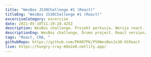 ```yaml
---
title: "WesBos JS30Challenge #1 (React)"
titleEng: "WesBos JS30Challenge #1 (React)"
excerciseCategory: excercise
date: 2021-05-10T11:19:28.425Z
description: WesBos challenge. Projekt perkusja. Wersja react.
descriptionEng: WesBos challenge. Drums project. React version.
tags: "React, CRA, "
githubRepo: https://github.com/PK007PK/P50WesBosJs30-01React
live: https://hungry-cray-60e2e8.netlify.app/
---
```

